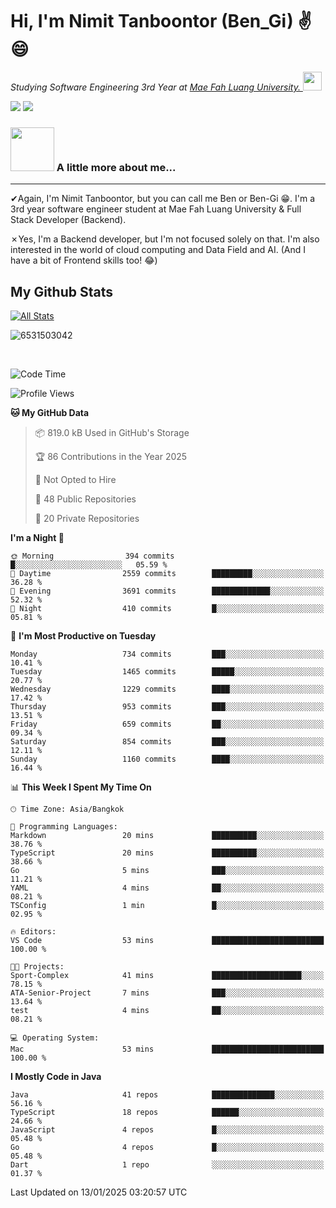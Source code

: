 # Hi, I'm Nimit Tanboontor (Ben_Gi) ✌😄
<p><em>Studying Software Engineering 3rd Year at <a href="https://en.mfu.ac.th/home.html"> Mae Fah Luang University.
</a><img src="https://media.giphy.com/media/WUlplcMpOCEmTGBtBW/giphy.gif" width="30"> </em></p>


[![](https://img.shields.io/badge/linkedin-%230077B5.svg?style=for-the-badge&logo=linkedin)]([https://www.linkedin.com/in/thanaphoom-babparn/](https://www.linkedin.com/in/nimit-tanbooutor-798139246/))
[![](https://img.shields.io/badge/Medium-12100E?style=for-the-badge&logo=medium&logoColor=white)](https://medium.com/@nimittanbooutor)

### <img src="https://media.giphy.com/media/VgCDAzcKvsR6OM0uWg/giphy.gif" width="70"> A little more about me...  

<hr> <!-- Horizontal line -->

&#10004;Again, I'm Nimit Tanboontor, but you can call me Ben or Ben-Gi 😁. I'm a 3rd year software engineer student at Mae Fah Luang University & Full Stack Developer (Backend).

&#10007;Yes, I'm a Backend developer, but I'm not focused solely on that. I'm also interested in the world of cloud computing and Data Field and AI. (And I have a bit of Frontend skills too! 😂)


## My Github Stats

[![All Stats](https://github-readme-stats.vercel.app/api?username=6531503042&show_icons=true&theme=algolia)](https://github.com/6531503042)

<p><img align="center" src="https://github-readme-streak-stats.herokuapp.com/?user=6531503042&" alt="6531503042" /></p>

<br />


<!--START_SECTION:waka-->
![Code Time](http://img.shields.io/badge/Code%20Time-258%20hrs%2029%20mins-blue)

![Profile Views](http://img.shields.io/badge/Profile%20Views-0-blue)

**🐱 My GitHub Data** 

> 📦 819.0 kB Used in GitHub's Storage 
 > 
> 🏆 86 Contributions in the Year 2025
 > 
> 🚫 Not Opted to Hire
 > 
> 📜 48 Public Repositories 
 > 
> 🔑 20 Private Repositories 
 > 
**I'm a Night 🦉** 

```text
🌞 Morning                394 commits         █░░░░░░░░░░░░░░░░░░░░░░░░   05.59 % 
🌆 Daytime                2559 commits        █████████░░░░░░░░░░░░░░░░   36.28 % 
🌃 Evening                3691 commits        █████████████░░░░░░░░░░░░   52.32 % 
🌙 Night                  410 commits         █░░░░░░░░░░░░░░░░░░░░░░░░   05.81 % 
```
📅 **I'm Most Productive on Tuesday** 

```text
Monday                   734 commits         ███░░░░░░░░░░░░░░░░░░░░░░   10.41 % 
Tuesday                  1465 commits        █████░░░░░░░░░░░░░░░░░░░░   20.77 % 
Wednesday                1229 commits        ████░░░░░░░░░░░░░░░░░░░░░   17.42 % 
Thursday                 953 commits         ███░░░░░░░░░░░░░░░░░░░░░░   13.51 % 
Friday                   659 commits         ██░░░░░░░░░░░░░░░░░░░░░░░   09.34 % 
Saturday                 854 commits         ███░░░░░░░░░░░░░░░░░░░░░░   12.11 % 
Sunday                   1160 commits        ████░░░░░░░░░░░░░░░░░░░░░   16.44 % 
```


📊 **This Week I Spent My Time On** 

```text
🕑︎ Time Zone: Asia/Bangkok

💬 Programming Languages: 
Markdown                 20 mins             ██████████░░░░░░░░░░░░░░░   38.76 % 
TypeScript               20 mins             ██████████░░░░░░░░░░░░░░░   38.66 % 
Go                       5 mins              ███░░░░░░░░░░░░░░░░░░░░░░   11.21 % 
YAML                     4 mins              ██░░░░░░░░░░░░░░░░░░░░░░░   08.21 % 
TSConfig                 1 min               █░░░░░░░░░░░░░░░░░░░░░░░░   02.95 % 

🔥 Editors: 
VS Code                  53 mins             █████████████████████████   100.00 % 

🐱‍💻 Projects: 
Sport-Complex            41 mins             ████████████████████░░░░░   78.15 % 
ATA-Senior-Project       7 mins              ███░░░░░░░░░░░░░░░░░░░░░░   13.64 % 
test                     4 mins              ██░░░░░░░░░░░░░░░░░░░░░░░   08.21 % 

💻 Operating System: 
Mac                      53 mins             █████████████████████████   100.00 % 
```

**I Mostly Code in Java** 

```text
Java                     41 repos            ██████████████░░░░░░░░░░░   56.16 % 
TypeScript               18 repos            ██████░░░░░░░░░░░░░░░░░░░   24.66 % 
JavaScript               4 repos             █░░░░░░░░░░░░░░░░░░░░░░░░   05.48 % 
Go                       4 repos             █░░░░░░░░░░░░░░░░░░░░░░░░   05.48 % 
Dart                     1 repo              ░░░░░░░░░░░░░░░░░░░░░░░░░   01.37 % 
```




 Last Updated on 13/01/2025 03:20:57 UTC
<!--END_SECTION:waka-->
